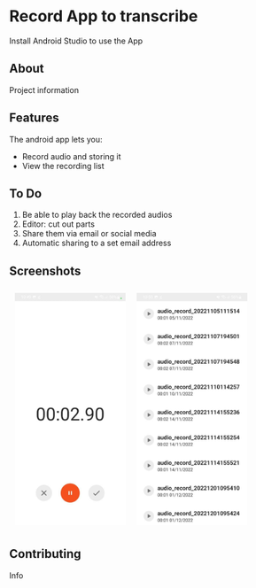 # Record App to transcribe

Install Android Studio to use the App

<h2>About</h2>

Project information

<h2>Features</h2>

The android app lets you:
- Record audio and storing it
- View the recording list

<h2>To Do</h2>

1. Be able to play back the recorded audios
1. Editor: cut out parts
1. Share them via email or social media
1. Automatic sharing to a set email address

<h2>Screenshots</h2>

<img src="screenshots/main.jpeg" align="left" width="200" hspace="10" vspace="10">
    
<img src="screenshots/list.jpeg" align="center" width="200" hspace="10" vspace="10">


<h2>Contributing</h2>

Info

